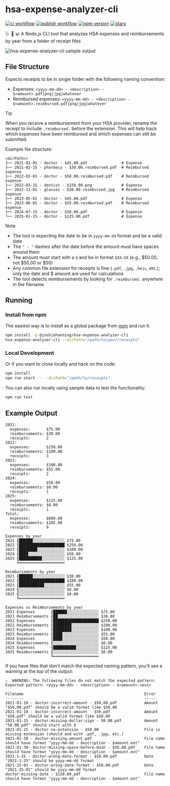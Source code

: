 # hsa-expense-analyzer-cli

[![ci workflow](https://img.shields.io/github/actions/workflow/status/joshjohanning/hsa-expense-analyzer-cli/ci.yml?logo=github&label=ci%20workflow&color=brightgreen&labelColor=333)][ci]
[![publish workflow](https://img.shields.io/github/actions/workflow/status/joshjohanning/hsa-expense-analyzer-cli/publish.yml?logo=github&label=publish%20workflow&color=brightgreen&labelColor=333)][publish]
[![npm version](https://img.shields.io/npm/v/%40joshjohanning%2Fhsa-expense-analyzer-cli?logo=npm&labelColor=333)][npm]
[![stars](https://img.shields.io/github/stars/joshjohanning/hsa-expense-analyzer-cli?style=flat&logo=github&color=yellow&label=stars%20★&labelColor=333)][stars]

🩺 🧾 📊 A Node.js CLI tool that analyzes HSA expenses and reimbursements by year from a folder of receipt files

![hsa-expense-analyzer-cli sample output](https://josh-ops.com/assets/screenshots/2025-09-04-hsa-expense-analyzer/hsa-expense-analyzer.png)

## File Structure

Expects receipts to be in single folder with the following naming convention:

- Expenses:
`<yyyy-mm-dd> - <description> - $<amount>.pdf|png|jpg|whatever`
- Reimbursed expenses:
`<yyyy-mm-dd> - <description> - $<amount>.reimbursed.pdf|png|jpg|whatever`

> [!TIP]
> When you receive a reimbursement from your HSA provider, rename the receipt to include `.reimbursed.` before the extension. This will help track which expenses have been reimbursed and which expenses can still be submitted.

Example file structure:

```text
<dirPath>/
├── 2021-01-01 - doctor - $45.00.pdf               # Expense
├── 2021-02-15 - pharmacy - $30.00.reimbursed.pdf  # Reimbursed expense
├── 2022-02-01 - doctor - $50.00.reimbursed.pdf    # Reimbursed expense
├── 2022-03-15 - dentist - $150.00.png             # Expense
├── 2022-11-01 - glasses - $50.00.reimbursed.jpg   # Reimbursed expense
├── 2023-05-01 - doctor - $45.00.pdf               # Expense
├── 2023-06-01 - doctor - $55.00.reimbursed.pdf    # Reimbursed expense
├── 2024-07-15 - doctor - $50.00.pdf               # Expense
└── 2025-01-15 - doctor - $125.00.pdf              # Expense
```

> [!NOTE]
>
> - The tool is expecting the date to be in `yyyy-mm-dd` format and be a valid date
> - The `" - "` dashes after the date before the amount must have spaces around them
> - The amount must start with a `$` and be in format `$XX.XX` (e.g., $50.00, not $50,00 or $50)
> - Any common file extension for receipts is fine (`.pdf`, `.jpg`, `.heic`, etc.); only the date and $ amount are used for calculations
> - The tool detects reimbursements by looking for `.reimbursed.` anywhere in the filename

## Running

### Install from npm

The easiest way is to install as a global package from [npm](https://www.npmjs.com/package/@joshjohanning/hsa-expense-analyzer-cli) and run it:

```bash
npm install -g @joshjohanning/hsa-expense-analyzer-cli
hsa-expense-analyzer-cli --dirPath="/path/to/your/receipts"
```

### Local Development

Or if you want to clone locally and hack on the code:

```bash
npm install
npm run start -- --dirPath="/path/to/receipts"
```

You can also run locally using sample data to test the functionality:

```bash
npm run test
```

## Example Output

```text
2021:
  expenses:       $75.00
  reimbursements: $30.00
  receipts:       2
2022:
  expenses:       $250.00
  reimbursements: $100.00
  receipts:       3
2023:
  expenses:       $100.00
  reimbursements: $55.00
  receipts:       2
2024:
  expenses:       $50.00
  reimbursements: $0.00
  receipts:       1
2025:
  expenses:       $125.00
  reimbursements: $0.00
  receipts:       1
Total: 
  expenses:       $600.00
  reimbursements: $185.00
  receipts:       9

Expenses by year
2021 ╢██████░░░░░░░░░░░░░░ $75.00
2022 ╢████████████████████ $250.00
2023 ╢████████░░░░░░░░░░░░ $100.00
2024 ╢████░░░░░░░░░░░░░░░░ $50.00
2025 ╢██████████░░░░░░░░░░ $125.00
     ╚════════════════════

Reimbursements by year
2021 ╢██████░░░░░░░░░░░░░░ $30.00
2022 ╢████████████████████ $100.00
2023 ╢███████████░░░░░░░░░ $55.00
2024 ╢░░░░░░░░░░░░░░░░░░░░ $0.00
2025 ╢░░░░░░░░░░░░░░░░░░░░ $0.00
     ╚════════════════════

Expenses vs Reimbursements by year
2021 Expenses       ╢██████░░░░░░░░░░░░░░ $75.00
2021 Reimbursements ╢██░░░░░░░░░░░░░░░░░░ $30.00
2022 Expenses       ╢████████████████████ $250.00
2022 Reimbursements ╢████████░░░░░░░░░░░░ $100.00
2023 Expenses       ╢████████░░░░░░░░░░░░ $100.00
2023 Reimbursements ╢████░░░░░░░░░░░░░░░░ $55.00
2024 Expenses       ╢████░░░░░░░░░░░░░░░░ $50.00
2024 Reimbursements ╢░░░░░░░░░░░░░░░░░░░░ $0.00
2025 Expenses       ╢██████████░░░░░░░░░░ $125.00
2025 Reimbursements ╢░░░░░░░░░░░░░░░░░░░░ $0.00
                    ╚════════════════════
```

If you have files that don't match the expected naming pattern, you'll see a warning at the top of the output:

```text
⚠️  WARNING: The following files do not match the expected pattern:
Expected pattern: <yyyy-mm-dd> - <description> - $<amount>.<ext>

Filename                                                     Error
--------                                                     -----
2021-01-10 - doctor-incorrect-amount - $50,00.pdf            Amount "$50,00.pdf" should be a valid format like $50.00
2021-01-10 - doctor-incorrect-amount - $50.pdf               Amount "$50.pdf" should be a valid format like $50.00
2021-01-15 - doctor-missing-dollar-sign - 50.00.pdf          Amount "50.00.pdf" should start with $
2021-01-25 - doctor-no-extension - $50.00                    File is missing extension (should end with .pdf, .jpg, etc.)
2021-01-30 - doctor-missing-amount.pdf                       File name should have format "yyyy-mm-dd - description - $amount.ext"
2021-01-30- doctor-missing-space-before-dash - $50.00.pdf    File name should have format "yyyy-mm-dd - description - $amount.ext"
2021-1-25 - doctor-wrong-date-format - $50.00.pdf            Date "2021-1-25" should be yyyy-mm-dd format
2021-25-01 - doctor-wrong-date-format - $50.00.pdf           Date "2021-25-01" should be yyyy-mm-dd format
doctor-missing-date - $120.00.pdf                            File name should have format "yyyy-mm-dd - description - $amount.ext"
```

[ci]: https://github.com/joshjohanning/hsa-expense-analyzer-cli/actions/workflows/ci.yml
[publish]: https://github.com/joshjohanning/hsa-expense-analyzer-cli/actions/workflows/publish.yml
[npm]: https://www.npmjs.com/package/@joshjohanning/hsa-expense-analyzer-cli
[stars]: https://github.com/joshjohanning/hsa-expense-analyzer-cli/stargazers
